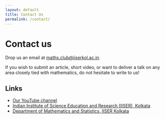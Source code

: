 ```yaml
---
layout: default
title: Contact Us
permalink: /contact/
---
```


# Contact us

Drop us an email at [maths.club@iiserkol.ac.in](maths.club@iiserkol.ac.in).

If you wish to submit an article, short video, or want to deliver a talk on any
area closely tied with mathematics, do not hesitate to write to us!

## Links
- [Our YouTube channel](https://www.youtube.com/channel/UCDxY-Qze-gkdggHEb0SCXeA)
- [Indian Institute of Science Education and Research (IISER), Kolkata](https://www.iiserkol.ac.in)
- [Department of Mathematics and Statistics, IISER Kolkata](https://math.iiserkol.ac.in)
